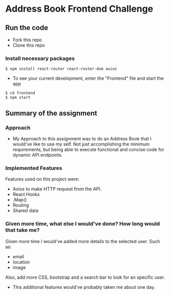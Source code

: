 # Address Book Frontend Challenge

## Run the code

- Fork this repo
- Clone this repo

### Install necessary packages

```shell
$ npm install react-router react-router-dom axios 
```
- To see your current development, enter the "Frontend" file and start the app

```shell
$ cd frontend
$ npm start
```

## Summary of the assignment
### Approach
- My Approach to this assignment was to do an Address Book that I would've like to use my self. Not just accomplishing the minimum requirements, but being able to execute functional and concise code for dynamic 
API endpoints.

### Implemented Features
Features used on this project were:
- Axios to make HTTP request from the API.
- React Hooks
- .Map()
- Routing
- Shared data

### Given more time, what else I would've done? How long would that take me?
Given more time I would've added more details to the selected user. Such as:
- email
- location
- image

Also, add more CSS, bootstrap and a search bar to look for an specific user. 
- This additional features would've probably taken me about one day. 
